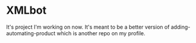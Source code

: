 # XMLbot

It's project I'm working on now. It's meant to be a better version of adding-automating-product which is another repo on my profile.
